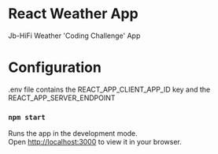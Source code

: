 # React Weather App

Jb-HiFi Weather 'Coding Challenge' App

# Configuration
.env file contains the REACT_APP_CLIENT_APP_ID key and the REACT_APP_SERVER_ENDPOINT



### `npm start`

Runs the app in the development mode.\
Open [http://localhost:3000](http://localhost:3000) to view it in your browser.


 